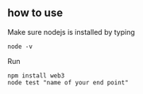 ## how to use

Make sure nodejs is installed by typing
```
node -v
```

Run
```
npm install web3
node test "name of your end point"
```
